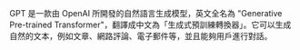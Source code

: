 GPT 是一款由 OpenAI 所開發的自然語言生成模型，英文全名為 "Generative Pre-trained Transformer"，翻譯成中文為「生成式預訓練轉換器」。它可以生成自然的文本，例如文章、網路評論、電子郵件等，並且能夠用戶進行對話。